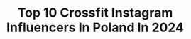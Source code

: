 ---
title: Top 10 Crossfit Instagram Influencers In Poland In 2024
description: >-
  Find top crossfit Instagram influencers in Poland in 2024. Most popular hashtags: #crossfit #sport #trening #workout.
platform: Instagram
hits: 24
text_top: See the most popular Instagram profiles on inBeat.
text_bottom: Our database has 24 Instagram influencers like this in Poland for you to pitch.
profiles:
  - username: "bronislawolenkowicz"
    fullname: >-
      Bronisław Olenkowicz
    bio: >-
      Crossfit Athlete _________ @diversesystem | @thornfit | @goprimal.eu | @reignbodyfuel | @repeatpolska | @collibrelife | @underdogsathletics
    location: "Poland"
    followers: 58022
    engagement: 235
    commentsToLikes: 0.022657
    id: ck15sicydd5kw0i199fxohluh
    verified: false
    hashtags: "#forevergettingstronger, #crossfit, #crossfitgames, #strongforlife"
  - username: "n.wolniewicz"
    fullname: >-
      Natalia Wolniewicz
    bio: >-
      Łódź/Warszawa🏡 Dziennikarka Radio Eska🎤 Radio/TV 📺 Crossfit girl🤸🏼‍♀️ Kontakt DM📥 🐰
    location: "Poland"
    followers: 40238
    engagement: 297
    commentsToLikes: 0.038466
    id: ck9hba4hwfzwj0j78ashgbxmh
    verified: false
    hashtags: ""
  - username: "marta.zakrzewskaa"
    fullname: >-
      Trenerka, zawodniczka Crossfit
    bio: >-
      Personal, Athletics Trainer TOP TEAM Polska 5* Kettlebell, Crossfit Instruktor CrossFit Athlete ☘️
    location: "Poland"
    followers: 36344
    engagement: 155
    commentsToLikes: 0.026934
    id: ck8tc7582yj3a0j78n79luftx
    verified: false
    hashtags: "#gymgirl, #fitness, #trojmiasto, #girlmotivation"
  - username: "pobiegana"
    fullname: >-
      Karolina Lato-Książek
    bio: >-
      Running, cykling, crossfit, cooking, traveling, mountains, real estate, fantasy, garden ❤ 😼🐎🚀
    location: "Poland"
    followers: 5189
    engagement: 608
    commentsToLikes: 0.016350
    id: ck9wcz21cdan80j78osodmjii
    verified: false
    hashtags: "#biegambolubi, #kolarstwo, #loverunning, #cyklinggirl"
  - username: "gecaangelika"
    fullname: >-
      Angelika Gęca
    bio: >-
      🤰🏽107,5kg➡️63,3kg 🏃🏽‍♀️5km-24:02 🏃🏽‍♀️10km-52:48 🏃🏽‍♀️21,1km-1:59:03 🏃🏽‍♀️3 x 42,2km-3:58:24 🏃🏽‍♀️RMG ULTRA KOCIERZ🏆3rd OPEN/ HARRACHOV🏆6th OPEN
    location: "Poland"
    followers: 13088
    engagement: 355
    commentsToLikes: 0.038820
    id: ck0w02leic2p30i19uamr01gw
    verified: false
    hashtags: "#biegambolubie, #running, #sportowapolska, #crossfitpolska"
  - username: "magda_biala"
    fullname: >-
      MAGDALENA BIAŁACHOWSKA🏋️‍♀️
    bio: >-
      💪 Trener Personalny w Szczecinie ❤️ @rough_radical "Magda15" 🥰 @sklep.sfd "MAGDABIALA10" 🏋️‍♀️ @studio_treningu 🏋️‍♀️ 📪mbialachowska@o2.pl📪
    location: "Poland"
    followers: 9861
    engagement: 312
    commentsToLikes: 0.096806
    id: ck8t60bm1bt1y0j78ybqk23ci
    verified: false
    hashtags: "#las, #crossfit, #shape, #inked"
  - username: "asiawrzos"
    fullname: >-
      TRENERKA PERSONALNA WARSZAWA
    bio: >-
      ▫️Pomogę Ci pokochać aktywność fizyczną, zadbać o sylwetkę i zdrowie ❤️ ▫️ Treningi personalne online 💪 ▫️ Plany treningowe 📒
    location: "Poland"
    followers: 6777
    engagement: 531
    commentsToLikes: 0.040050
    id: ckaozhwjilyjp0i783251kbk9
    verified: false
    hashtags: "#fitgirl, #fitness, #crossfit, #study"
  - username: "dembskiphoto"
    fullname: >-
      Filip Dembski
    bio: >-
      Zapraszam na sesje zdjęciowe w Warszawie 📸!
    location: "Poland"
    followers: 5524
    engagement: 679
    commentsToLikes: 0.082550
    id: ck6uhil429bsp0j71m6kp7cak
    verified: false
    hashtags: "#photooftheday, #exercise, #picoftheday, #sensuality"
  - username: "marcin_cwirzen"
    fullname: >-
      Marcin Ćwirzeń
    bio: >-
      Spartan Global Ambasador Półfinalista @ninjawarriorpolska 🥈 CEU Spartan Race 🇺🇸 8 place WCSR USA 🥈ULTRA Spartan Race 🥇 Rumunia Sparta Race
    location: "Poland"
    followers: 6530
    engagement: 606
    commentsToLikes: 0.076224
    id: ck6ugsqi94y4t0j7119zmj0z2
    verified: false
    hashtags: "#spartanrace, #me, #ninjawarriorpolska, #polisboy"
  - username: "wojciech_sobierajski"
    fullname: >-
      Wojciech Sobierajski
    bio: >-
      👑Trzykrotny Wicemistrz Świata w biegach z przeszkodami 🏆Rekordzista Guinnessa | kajak 24H - 262 KM 🇵🇱2x Rekordzista Polski 🎬YT: Wojciech Sobierajski
    location: "Poland"
    followers: 10374
    engagement: 570
    commentsToLikes: 0.012124
    id: ck5btb7plfnnt0i11io5zampa
    verified: false
    hashtags: "#ninjawarriorpolska, #kajak, #polski, #ninja"
---